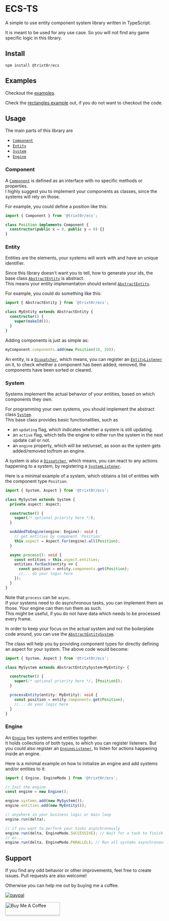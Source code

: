 # ECS-TS

A simple to use entity component system library written in TypeScript.

It is meant to be used for any use case.
So you will not find any game specific logic in this library.

## Install

```
npm install @trixt0r/ecs
```

## Examples

Checkout the [examples](https://github.com/Trixt0r/ecsts/tree/master/examples).

Check the [rectangles example](https://stackblitz.com/edit/ecs-example-rectangles) out, if you do not want to checkout the code.

## Usage

The main parts of this library are

- [`Component`](https://github.com/Trixt0r/ecsts/blob/master/src/core/component.ts)
- [`Entity`](https://github.com/Trixt0r/ecsts/blob/master/src/core/entity.ts#L52)
- [`System`](https://github.com/Trixt0r/ecsts/blob/master/src/core/system.ts#L77)
- [`Engine`](https://github.com/Trixt0r/ecsts/blob/master/src/core/engine.ts#L96)

### Component

A [`Component`](https://github.com/Trixt0r/ecsts/blob/master/src/core/component.ts) is defined as an interface with no specific methods or properties.<br>
I highly suggest you to implement your components as classes, since the systems will rely on those.

For example, you could define a position like this:

```ts
import { Component } from '@trixt0r/ecs';

class Position implements Component {
  constructor(public x = 0, public y = 0) {}
}
```

### Entity

Entities are the elements, your systems will work with and have an unique identifier.

Since this library doesn't want you to tell, how to generate your ids, the base class [`AbstractEntity`](https://github.com/Trixt0r/ecsts/blob/master/src/core/entity.ts#L52) is abstract.<br>
This means your entity implementation should extend [`AbstractEntity`](https://github.com/Trixt0r/ecsts/blob/master/src/core/entity.ts#L52).

For example, you could do something like this:

```ts
import { AbstractEntity } from '@trixt0r/ecs';

class MyEntity extends AbstractEntity {
  constructor() {
    super(makeId());
  }
}
```

Adding components is just as simple as:

```ts
myComponent.components.add(new Position(10, 20));
```

An entity, is a [`Dispatcher`](https://github.com/Trixt0r/ecsts/blob/master/src/core/dispatcher.ts), which means, you can register an [`EntityListener`](https://github.com/Trixt0r/ecsts/blob/master/src/core/entity.ts#L12) on it, to check whether a component has been added, removed, the components have been sorted or cleared.

### System

Systems implement the actual behavior of your entities, based on which components they own.

For programming your own systems, you should implement the abstract class [`System`](https://github.com/Trixt0r/ecsts/blob/master/src/core/system.ts#L77).<br>
This base class provides basic functionalities, such as

- an `updating` flag, which indicates whether a system is still updating.
- an `active` flag, which tells the engine to either run the system in the next update call or not.
- an `engine` property, which will be set/unset, as soon as the system gets added/removed to/from an engine.

A system is also a [`Dispatcher`](https://github.com/Trixt0r/ecsts/blob/master/src/core/dispatcher.ts), which means, you can react to any actions happening to a system, by registering a [`SystemListener`](https://github.com/Trixt0r/ecsts/blob/master/src/core/system.ts#L14).

Here is a minimal example of a system, which obtains a list of entities with the component type `Position`.

```ts
import { System, Aspect } from '@trixt0r/ecs';

class MySystem extends System {
  private aspect: Aspect;

  constructor() {
    super(/* optional priority here */);
  }

  onAddedToEngine(engine: Engine): void {
    // get entities by component 'Position'
    this.aspect = Aspect.for(engine).all(Position);
  }

  async process(): void {
    const entities = this.aspect.entities;
    entities.forEach(entity => {
      const position = entity.components.get(Position);
      //... do your logic here
    });
  }
}
```

Note that `process` can be `async`.<br>
If your systems need to do asynchronous tasks, you can implement them as those.
Your engine can then run them as such.<br>
This might be useful, if you do not have data which needs to be processed every frame.

In order to keep your focus on the actual system and not the boilerplate code around,
you can use the [`AbstractEntitySystem`](https://github.com/Trixt0r/ecsts/blob/master/src/core/system.ts#L269).

The class will help you by providing component types for directly defining an aspect for your system.
The above code would become:

```ts
import { System, Aspect } from '@trixt0r/ecs';

class MySystem extends AbstractEntitySystem<MyEntity> {

  constructor() {
    super(/* optional priority here */, [Position]);
  }

  processEntity(entity: MyEntity): void {
    const position = entity.components.get(Position);
    //... do your logic here
  }
}
```

### Engine

An [`Engine`](https://github.com/Trixt0r/ecsts/blob/master/src/core/engine.ts#L96) ties systems and entities together.<br>
It holds collections of both types, to which you can register listeners. But you could also register an [`EngineListener`](https://github.com/Trixt0r/ecsts/blob/master/src/core/engine.ts#L12), to listen for actions happening inside an engine.

Here is a minimal example on how to initialize an engine and add systems and/or entities to it:

```ts
import { Engine, EngineMode } from '@trixt0r/ecs';

// Init the engine
const engine = new Engine();

engine.systems.add(new MySystem());
engine.entities.add(new MyEntity());

// anywhere in your business logic or main loop
engine.run(delta);

// if you want to perform your tasks asynchronously
engine.run(delta, EngineMode.SUCCESSIVE); // Wait for a task to finish
// or...
engine.run(delta, EngineMode.PARALLEL); // Run all systems asynchronously in parallel
```

## Support

If you find any odd behavior or other improvements, feel free to create issues.
Pull requests are also welcome!

Otherwise you can help me out by buying me a coffee.

[![paypal](https://www.paypalobjects.com/en_US/CH/i/btn/btn_donateCC_LG.gif)](https://www.paypal.com/cgi-bin/webscr?cmd=_s-xclick&hosted_button_id=WDV9MU2GU35NN)

<a href="https://www.buymeacoffee.com/Trixt0r" target="_blank"><img src="https://www.buymeacoffee.com/assets/img/custom_images/orange_img.png" alt="Buy Me A Coffee" style="height: 41px !important;width: 174px !important;box-shadow: 0px 3px 2px 0px rgba(190, 190, 190, 0.5) !important;-webkit-box-shadow: 0px 3px 2px 0px rgba(190, 190, 190, 0.5) !important;" ></a>
